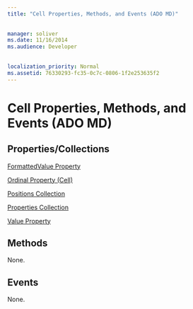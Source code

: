 ```yaml
---
title: "Cell Properties, Methods, and Events (ADO MD)"
  
  
manager: soliver
ms.date: 11/16/2014
ms.audience: Developer
 
  
localization_priority: Normal
ms.assetid: 76330293-fc35-0c7c-0806-1f2e253635f2
---
```


# Cell Properties, Methods, and Events (ADO MD)

## Properties/Collections

[FormattedValue Property](formattedvalue-property-ado-md.md)
  
[Ordinal Property (Cell)](ordinal-property-ado-md-cell.md)
  
[Positions Collection](positions-collection-ado-md.md)
  
[Properties Collection](properties-collection-ado.md)
  
[Value Property](value-property-ado-md.md)
  
## Methods

None.
  
## Events

None.
  

